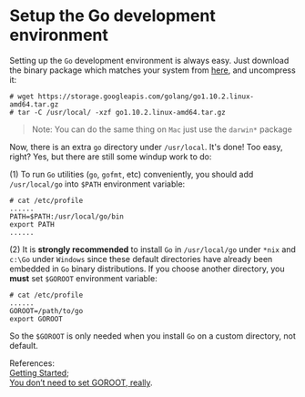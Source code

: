# Setup the Go development environment

Setting up the  `Go` development environment is always easy.  Just download the binary package which matches your system from [here](https://golang.org/dl/), and uncompress it:

```text
# wget https://storage.googleapis.com/golang/go1.10.2.linux-amd64.tar.gz
# tar -C /usr/local/ -xzf go1.10.2.linux-amd64.tar.gz
```

> Note: You can do the same thing on `Mac` just use the `darwin*` package

Now, there is an extra `go` directory under `/usr/local`. It's done! Too easy, right? Yes, but there are still some windup work to do:

\(1\) To run `Go` utilities \(`go`, `gofmt`, etc\) conveniently, you should add `/usr/local/go` into `$PATH` environment variable:

```text
# cat /etc/profile  
......
PATH=$PATH:/usr/local/go/bin
export PATH 
......
```

\(2\) It is **strongly recommended** to install `Go` in `/usr/local/go` under `*nix` and `c:\Go` under `Windows` since these default directories have already been embedded in `Go` binary distributions. If you choose another directory, you **must** set `$GOROOT` environment variable:

```text
# cat /etc/profile  
......
GOROOT=/path/to/go
export GOROOT
```

So the `$GOROOT` is only needed when you install `Go` on a custom directory, not default.

References:  
[Getting Started](https://golang.org/doc/install);  
[You don’t need to set GOROOT, really](http://dave.cheney.net/2013/06/14/you-dont-need-to-set-goroot-really).

